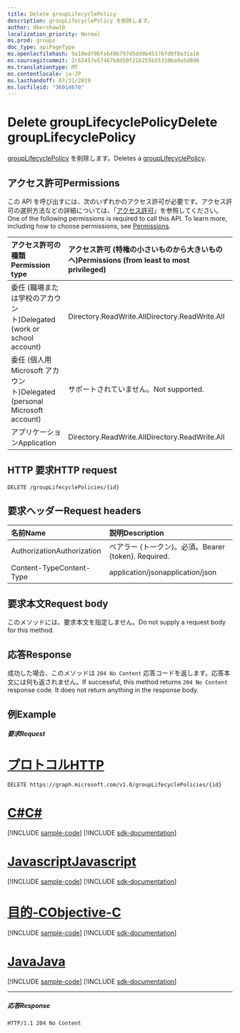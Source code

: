 ```yaml
---
title: Delete groupLifecyclePolicy
description: groupLifecyclePolicy を削除します。
author: dkershaw10
localization_priority: Normal
ms.prod: groups
doc_type: apiPageType
ms.openlocfilehash: 9a10ed79bfab49b797d5dd9b45376fd0f0a31a16
ms.sourcegitcommit: 2c62457e57467b8d50f21b255b553106a9a5d8d6
ms.translationtype: MT
ms.contentlocale: ja-JP
ms.lasthandoff: 07/31/2019
ms.locfileid: "36014670"
---
```

# <a name="delete-grouplifecyclepolicy"></a><span data-ttu-id="47ec1-103">Delete groupLifecyclePolicy</span><span class="sxs-lookup"><span data-stu-id="47ec1-103">Delete groupLifecyclePolicy</span></span>

<span data-ttu-id="47ec1-104">[groupLifecyclePolicy](../resources/grouplifecyclepolicy.md) を削除します。</span><span class="sxs-lookup"><span data-stu-id="47ec1-104">Deletes a [groupLifecyclePolicy](../resources/grouplifecyclepolicy.md).</span></span>

## <a name="permissions"></a><span data-ttu-id="47ec1-105">アクセス許可</span><span class="sxs-lookup"><span data-stu-id="47ec1-105">Permissions</span></span>

<span data-ttu-id="47ec1-p101">この API を呼び出すには、次のいずれかのアクセス許可が必要です。アクセス許可の選択方法などの詳細については、「[アクセス許可](/graph/permissions-reference)」を参照してください。</span><span class="sxs-lookup"><span data-stu-id="47ec1-p101">One of the following permissions is required to call this API. To learn more, including how to choose permissions, see [Permissions](/graph/permissions-reference).</span></span>

|<span data-ttu-id="47ec1-108">アクセス許可の種類</span><span class="sxs-lookup"><span data-stu-id="47ec1-108">Permission type</span></span>      | <span data-ttu-id="47ec1-109">アクセス許可 (特権の小さいものから大きいものへ)</span><span class="sxs-lookup"><span data-stu-id="47ec1-109">Permissions (from least to most privileged)</span></span>              |
|:--------------------|:---------------------------------------------------------|
|<span data-ttu-id="47ec1-110">委任 (職場または学校のアカウント)</span><span class="sxs-lookup"><span data-stu-id="47ec1-110">Delegated (work or school account)</span></span> | <span data-ttu-id="47ec1-111">Directory.ReadWrite.All</span><span class="sxs-lookup"><span data-stu-id="47ec1-111">Directory.ReadWrite.All</span></span>    |
|<span data-ttu-id="47ec1-112">委任 (個人用 Microsoft アカウント)</span><span class="sxs-lookup"><span data-stu-id="47ec1-112">Delegated (personal Microsoft account)</span></span> | <span data-ttu-id="47ec1-113">サポートされていません。</span><span class="sxs-lookup"><span data-stu-id="47ec1-113">Not supported.</span></span>    |
|<span data-ttu-id="47ec1-114">アプリケーション</span><span class="sxs-lookup"><span data-stu-id="47ec1-114">Application</span></span> | <span data-ttu-id="47ec1-115">Directory.ReadWrite.All</span><span class="sxs-lookup"><span data-stu-id="47ec1-115">Directory.ReadWrite.All</span></span> |

## <a name="http-request"></a><span data-ttu-id="47ec1-116">HTTP 要求</span><span class="sxs-lookup"><span data-stu-id="47ec1-116">HTTP request</span></span>
<!-- { "blockType": "ignored" } -->
```http
DELETE /groupLifecyclePolicies/{id}

```

## <a name="request-headers"></a><span data-ttu-id="47ec1-117">要求ヘッダー</span><span class="sxs-lookup"><span data-stu-id="47ec1-117">Request headers</span></span>

| <span data-ttu-id="47ec1-118">名前</span><span class="sxs-lookup"><span data-stu-id="47ec1-118">Name</span></span> | <span data-ttu-id="47ec1-119">説明</span><span class="sxs-lookup"><span data-stu-id="47ec1-119">Description</span></span> |
|:---------------|:----------|
| <span data-ttu-id="47ec1-120">Authorization</span><span class="sxs-lookup"><span data-stu-id="47ec1-120">Authorization</span></span> | <span data-ttu-id="47ec1-p102">ベアラー {トークン}。必須。</span><span class="sxs-lookup"><span data-stu-id="47ec1-p102">Bearer {token}. Required.</span></span> |
| <span data-ttu-id="47ec1-123">Content-Type</span><span class="sxs-lookup"><span data-stu-id="47ec1-123">Content-Type</span></span>  | <span data-ttu-id="47ec1-124">application/json</span><span class="sxs-lookup"><span data-stu-id="47ec1-124">application/json</span></span> |

## <a name="request-body"></a><span data-ttu-id="47ec1-125">要求本文</span><span class="sxs-lookup"><span data-stu-id="47ec1-125">Request body</span></span>
<span data-ttu-id="47ec1-126">このメソッドには、要求本文を指定しません。</span><span class="sxs-lookup"><span data-stu-id="47ec1-126">Do not supply a request body for this method.</span></span>


## <a name="response"></a><span data-ttu-id="47ec1-127">応答</span><span class="sxs-lookup"><span data-stu-id="47ec1-127">Response</span></span>

<span data-ttu-id="47ec1-p103">成功した場合、このメソッドは `204 No Content` 応答コードを返します。応答本文には何も返されません。</span><span class="sxs-lookup"><span data-stu-id="47ec1-p103">If successful, this method returns `204 No Content` response code. It does not return anything in the response body.</span></span>

## <a name="example"></a><span data-ttu-id="47ec1-130">例</span><span class="sxs-lookup"><span data-stu-id="47ec1-130">Example</span></span>

##### <a name="request"></a><span data-ttu-id="47ec1-131">要求</span><span class="sxs-lookup"><span data-stu-id="47ec1-131">Request</span></span>


# <a name="httptabhttp"></a>[<span data-ttu-id="47ec1-132">プロトコル</span><span class="sxs-lookup"><span data-stu-id="47ec1-132">HTTP</span></span>](#tab/http)
<!-- {
  "blockType": "request",
  "name": "delete_grouplifecyclepolicy"
}-->
```http
DELETE https://graph.microsoft.com/v1.0/groupLifecyclePolicies/{id}
```
# <a name="ctabcsharp"></a>[<span data-ttu-id="47ec1-133">C#</span><span class="sxs-lookup"><span data-stu-id="47ec1-133">C#</span></span>](#tab/csharp)
[!INCLUDE [sample-code](../includes/snippets/csharp/delete-grouplifecyclepolicy-csharp-snippets.md)]
[!INCLUDE [sdk-documentation](../includes/snippets/snippets-sdk-documentation-link.md)]

# <a name="javascripttabjavascript"></a>[<span data-ttu-id="47ec1-134">Javascript</span><span class="sxs-lookup"><span data-stu-id="47ec1-134">Javascript</span></span>](#tab/javascript)
[!INCLUDE [sample-code](../includes/snippets/javascript/delete-grouplifecyclepolicy-javascript-snippets.md)]
[!INCLUDE [sdk-documentation](../includes/snippets/snippets-sdk-documentation-link.md)]

# <a name="objective-ctabobjc"></a>[<span data-ttu-id="47ec1-135">目的-C</span><span class="sxs-lookup"><span data-stu-id="47ec1-135">Objective-C</span></span>](#tab/objc)
[!INCLUDE [sample-code](../includes/snippets/objc/delete-grouplifecyclepolicy-objc-snippets.md)]
[!INCLUDE [sdk-documentation](../includes/snippets/snippets-sdk-documentation-link.md)]

# <a name="javatabjava"></a>[<span data-ttu-id="47ec1-136">Java</span><span class="sxs-lookup"><span data-stu-id="47ec1-136">Java</span></span>](#tab/java)
[!INCLUDE [sample-code](../includes/snippets/java/delete-grouplifecyclepolicy-java-snippets.md)]
[!INCLUDE [sdk-documentation](../includes/snippets/snippets-sdk-documentation-link.md)]

---

##### <a name="response"></a><span data-ttu-id="47ec1-137">応答</span><span class="sxs-lookup"><span data-stu-id="47ec1-137">Response</span></span>

<!-- {
  "blockType": "response",
  "truncated": true
} -->
```http
HTTP/1.1 204 No Content
```

<!-- uuid: 8fcb5dbc-d5aa-4681-8e31-b001d5168d79
2015-10-25 14:57:30 UTC -->
<!-- {
  "type": "#page.annotation",
  "description": "Delete groupLifecyclePolicy",
  "keywords": "",
  "section": "documentation",
  "tocPath": "",
  "suppressions": [
  ]
}-->
